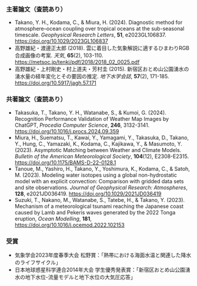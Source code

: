### 主著論文（査読あり）
- Takano, Y. H., Kodama, C., & Miura, H. (2024). Diagnostic method for atmosphere–ocean coupling over tropical oceans at the sub-seasonal timescale. *Geophysical Research Letters*, **51**, e2023GL106837. https://doi.org/10.1029/2023GL106837 
- 高野雄紀・渡邊正太郎 (2018). 雲に着目した気象解説に適するひまわりRGB合成画像の考案. *天気*, **65**(2), 103-110. https://metsoc.jp/tenki/pdf/2018/2018_02_0025.pdf
- 高野雄紀・上村剛史・村上道夫・芳村圭 (2015). 新宿区おとめ山公園湧水の湧水量の経年変化とその要因の推定. *地下水学会誌*, **57**(2), 171-185. https://doi.org/10.5917/jagh.57.171

### 共著論文（査読あり）
- Takasuka, T., Takano, Y. H., Watanabe, S., & Kumoi, G. (2024). Recognition Performance Validation of Weather Map Images by ChatGPT, *Procedia Computer Science*, **246**, 3132-3141. https://doi.org/10.1016/j.procs.2024.09.359
- Miura, H., Suematsu, T., Kawai, Y., Yamagami, Y., Takasuka, D., Takano, Y., Hung, C., Yamazaki, K., Kodama, C., Kajikawa, Y., & Masumoto, Y. (2023). Asymptotic Matching between Weather and Climate Models. *Bulletin of the American Meteorological Society*, **104**(12), E2308-E2315. https://doi.org/10.1175/BAMS-D-22-0128.1
- Tanoue, M., Yashiro, H., Takano, Y., Yoshimura, K., Kodama, C., & Satoh, M. (2023). Modeling water isotopes using a global non-hydrostatic model with an explicit convection: Comparison with gridded data sets and site observations. *Journal of Geophysical Research: Atmospheres*, **128**, e2021JD036419. https://doi.org/10.1029/2021JD036419 
- Suzuki, T., Nakano, M., Watanabe, S., Tatebe, H., & Takano, Y. (2023). Mechanism of a meteorological tsunami reaching the Japanese coast caused by Lamb and Pekeris waves generated by the 2022 Tonga eruption, *Ocean Modelling*, **181**, https://doi.org/10.1016/j.ocemod.2022.102153

### 受賞
- 気象学会2023年度春季大会 松野賞：「熱帯における海面水温と関連した降水のライフサイクル」
- 日本地球惑星科学連合2014年大会 学生優秀発表賞：「新宿区おとめ山公園湧水の地下水位-流量モデルと地下水位の大気圧応答」
